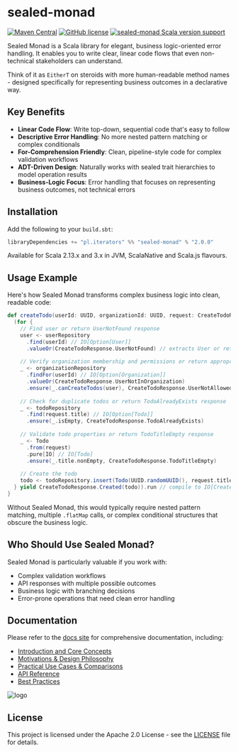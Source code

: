 # sealed-monad

[![Maven Central](https://img.shields.io/maven-central/v/pl.iterators/sealed-monad_2.13.svg)]()
[![GitHub license](https://img.shields.io/badge/license-Apache2.0-blue.svg)](https://raw.githubusercontent.com/theiterators/sealed-monad/master/COPYING)
[![sealed-monad Scala version support](https://index.scala-lang.org/theiterators/sealed-monad/sealed-monad/latest-by-scala-version.svg)](https://index.scala-lang.org/theiterators/sealed-monad/sealed-monad)

Sealed Monad is a Scala library for elegant, business logic-oriented error handling. It enables you to write clear, linear code flows that even non-technical stakeholders can understand.

Think of it as `EitherT` on steroids with more human-readable method names - designed specifically for representing business outcomes in a declarative way.

## Key Benefits

- **Linear Code Flow**: Write top-down, sequential code that's easy to follow
- **Descriptive Error Handling**: No more nested pattern matching or complex conditionals
- **For-Comprehension Friendly**: Clean, pipeline-style code for complex validation workflows
- **ADT-Driven Design**: Naturally works with sealed trait hierarchies to model operation results
- **Business-Logic Focus**: Error handling that focuses on representing business outcomes, not technical errors

## Installation

Add the following to your `build.sbt`:

```scala
libraryDependencies += "pl.iterators" %% "sealed-monad" % "2.0.0"
```

Available for Scala 2.13.x and 3.x in JVM, ScalaNative and Scala.js flavours.

## Usage Example

Here's how Sealed Monad transforms complex business logic into clean, readable code:

```scala
def createTodo(userId: UUID, organizationId: UUID, request: CreateTodoRequest): IO[CreateTodoResponse] = {
  (for {
    // Find user or return UserNotFound response
    user <- userRepository
      .find(userId) // IO[Option[User]]
      .valueOr(CreateTodoResponse.UserNotFound) // extracts User or returns UserNotFound
      
    // Verify organization membership and permissions or return appropriate response
    _ <- organizationRepository
      .findFor(userId) // IO[Option[Organization]]
      .valueOr(CreateTodoResponse.UserNotInOrganization) 
      .ensure(_.canCreateTodos(user), CreateTodoResponse.UserNotAllowedToCreateTodos)
      
    // Check for duplicate todos or return TodoAlreadyExists response
    _ <- todoRepository
      .find(request.title) // IO[Option[Todo]]
      .ensure(_.isEmpty, CreateTodoResponse.TodoAlreadyExists)
      
    // Validate todo properties or return TodoTitleEmpty response
    _ <- Todo
      .from(request)
      .pure[IO] // IO[Todo]
      .ensure(_.title.nonEmpty, CreateTodoResponse.TodoTitleEmpty)
      
    // Create the todo
    todo <- todoRepository.insert(Todo(UUID.randomUUID(), request.title)).seal
  } yield CreateTodoResponse.Created(todo)).run // compile to IO[CreateTodoResponse]
}
```

Without Sealed Monad, this would typically require nested pattern matching, multiple `.flatMap` calls, or complex conditional structures that obscure the business logic.

## Who Should Use Sealed Monad?

Sealed Monad is particularly valuable if you work with:

- Complex validation workflows
- API responses with multiple possible outcomes
- Business logic with branching decisions
- Error-prone operations that need clean error handling

## Documentation

Please refer to the [docs site](https://theiterators.github.io/sealed-monad) for comprehensive documentation, including:

- [Introduction and Core Concepts](https://theiterators.github.io/sealed-monad/docs/intro)
- [Motivations & Design Philosophy](https://theiterators.github.io/sealed-monad/docs/motivations)
- [Practical Use Cases & Comparisons](https://theiterators.github.io/sealed-monad/docs/usecases)
- [API Reference](https://theiterators.github.io/sealed-monad/docs/api-reference)
- [Best Practices](https://theiterators.github.io/sealed-monad/docs/best-practices)

![logo](https://raw.githubusercontent.com/theiterators/sealed-monad/master/logo.png)

## License

This project is licensed under the Apache 2.0 License - see the [LICENSE](https://github.com/theiterators/sealed-monad/blob/master/LICENSE) file for details.